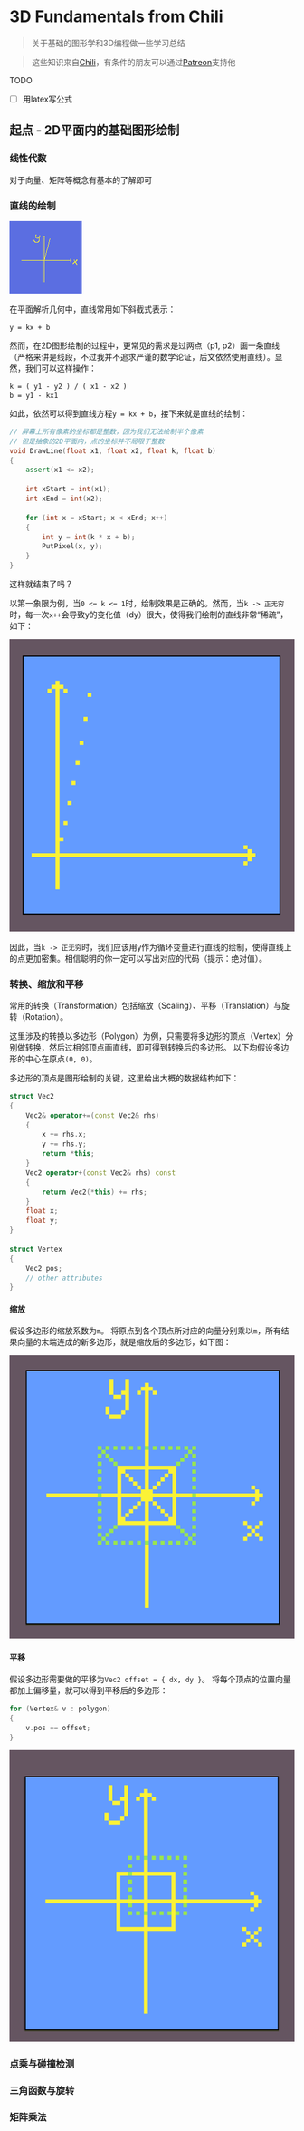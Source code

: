 # 3D Fundamentals from Chili

> 关于基础的图形学和3D编程做一些学习总结

> 这些知识来自[Chili](https://wiki.planetchili.net/index.php/Main_Page)，有条件的朋友可以通过[Patreon](https://www.patreon.com/planetchili/posts)支持他

TODO

- [ ] 用latex写公式

## 起点 - 2D平面内的基础图形绘制

### 线性代数

对于向量、矩阵等概念有基本的了解即可

### 直线的绘制

![draw-line](images/draw_line.gif)

在平面解析几何中，直线常用如下斜截式表示：

```
y = kx + b
```

然而，在2D图形绘制的过程中，更常见的需求是过两点（p1, p2）画一条直线（严格来讲是线段，不过我并不追求严谨的数学论证，后文依然使用直线）。显然，我们可以这样操作：

```
k = ( y1 - y2 ) / ( x1 - x2 )
b = y1 - kx1
```

如此，依然可以得到直线方程`y = kx + b`，接下来就是直线的绘制：

```cpp
// 屏幕上所有像素的坐标都是整数，因为我们无法绘制半个像素
// 但是抽象的2D平面内，点的坐标并不局限于整数
void DrawLine(float x1, float x2, float k, float b)
{
    assert(x1 <= x2);

    int xStart = int(x1);
    int xEnd = int(x2);

    for (int x = xStart; x < xEnd; x++)
    {
        int y = int(k * x + b);
        PutPixel(x, y);
    }
}
```

这样就结束了吗？

以第一象限为例，当`0 <= k <= 1`时，绘制效果是正确的。然而，当`k -> 正无穷`时，每一次`x++`会导致y的变化值（dy）很大，使得我们绘制的直线非常“稀疏”，如下：

![sparse-line](images/sparse_line.png)

因此，当`k -> 正无穷`时，我们应该用y作为循环变量进行直线的绘制，使得直线上的点更加密集。相信聪明的你一定可以写出对应的代码（提示：绝对值）。

### 转换、缩放和平移

常用的转换（Transformation）包括缩放（Scaling）、平移（Translation）与旋转（Rotation）。

这里涉及的转换以多边形（Polygon）为例，只需要将多边形的顶点（Vertex）分别做转换，然后过相邻顶点画直线，即可得到转换后的多边形。
以下均假设多边形的中心在原点`(0, 0)`。

多边形的顶点是图形绘制的关键，这里给出大概的数据结构如下：

```cpp
struct Vec2
{
    Vec2& operator+=(const Vec2& rhs)
    {
        x += rhs.x;
        y += rhs.y;
        return *this;
    }
    Vec2 operator+(const Vec2& rhs) const
    {
        return Vec2(*this) += rhs;
    }
    float x;
    float y;
}

struct Vertex
{
    Vec2 pos;
    // other attributes
}
```

#### 缩放

假设多边形的缩放系数为`m`。
将原点到各个顶点所对应的向量分别乘以`m`，所有结果向量的末端连成的新多边形，就是缩放后的多边形，如下图：

![polygon-scaling](images/polygon_scaling.png)

#### 平移

假设多边形需要做的平移为`Vec2 offset = { dx, dy }`。
将每个顶点的位置向量都加上偏移量，就可以得到平移后的多边形：

```cpp
for (Vertex& v : polygon)
{
    v.pos += offset;
}
```

![polygon-translation](images/polygon_translation.png)

### 点乘与碰撞检测

### 三角函数与旋转

### 矩阵乘法
